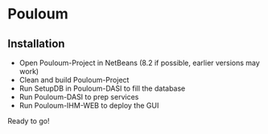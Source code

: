 # Pouloum

## Installation

- Open Pouloum-Project in NetBeans (8.2 if possible, earlier versions may work)
- Clean and build Pouloum-Project
- Run SetupDB in Pouloum-DASI to fill the database
- Run Pouloum-DASI to prep services
- Run Pouloum-IHM-WEB to deploy the GUI

Ready to go!